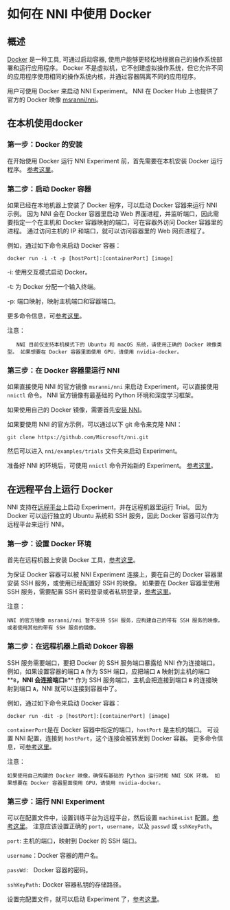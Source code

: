 **如何在 NNI 中使用 Docker**
===

## 概述

[Docker](https://www.docker.com/) 是一种工具, 可通过启动容器, 使用户能够更轻松地根据自己的操作系统部署和运行应用程序。 Docker 不是虚拟机，它不创建虚拟操作系统，但它允许不同的应用程序使用相同的操作系统内核，并通过容器隔离不同的应用程序。

用户可使用 Docker 来启动 NNI Experiment。 NNI 在 Docker Hub 上也提供了官方的 Docker 映像 [msranni/nni](https://hub.docker.com/r/msranni/nni)。

## 在本机使用docker

### 第一步：Docker 的安装
在开始使用 Docker 运行 NNI Experiment 前，首先需要在本机安装 Docker 运行程序。 [参考这里](https://docs.docker.com/install/linux/docker-ce/ubuntu/)。

### 第二步：启动 Docker 容器
如果已经在本地机器上安装了 Docker 程序，可以启动 Docker 容器来运行 NNI 示例。 因为 NNI 会在 Docker 容器里启动 Web 界面进程，并监听端口，因此需要指定一个在主机和 Docker 容器映射的端口，可在容器外访问 Docker 容器里的进程。 通过访问主机的 IP 和端口，就可以访问容器里的 Web 网页进程了。

例如，通过如下命令来启动 Docker 容器：
```
docker run -i -t -p [hostPort]:[containerPort] [image]
```
-i: 使用交互模式启动 Docker。

-t: 为 Docker 分配一个输入终端。

-p: 端口映射，映射主机端口和容器端口。

更多命令信息，可[参考这里](https://docs.docker.com/v17.09/edge/engine/reference/run/)。

注意：
```
   NNI 目前仅支持本机模式下的 Ubuntu 和 macOS 系统，请使用正确的 Docker 映像类型。 如果想要在 Docker 容器里面使用 GPU，请使用 nvidia-docker。
```
### 第三步：在 Docker 容器里运行 NNI

如果直接使用 NNI 的官方镜像 `msranni/nni` 来启动 Experiment，可以直接使用 `nnictl` 命令。 NNI 官方镜像有最基础的 Python 环境和深度学习框架。

如果使用自己的 Docker 镜像，需要首先[安装 NNI](InstallationLinux.md)。

如果要使用 NNI 的官方示例，可以通过以下 git 命令来克隆 NNI：
```
git clone https://github.com/Microsoft/nni.git
```
然后可以进入 `nni/examples/trials` 文件夹来启动 Experiment。

准备好 NNI 的环境后，可使用 `nnictl` 命令开始新的 Experiment。 [参考这里](QuickStart.md)。

## 在远程平台上运行 Docker

NNI 支持在[远程平台](../TrainingService/RemoteMachineMode.md)上启动 Experiment，并在远程机器里运行 Trial。 因为 Docker 可以运行独立的 Ubuntu 系统和 SSH 服务，因此 Docker 容器可以作为远程平台来运行 NNI。

### 第一步：设置 Docker 环境

首先在远程机器上安装 Docker 工具，[参考这里](https://docs.docker.com/install/linux/docker-ce/ubuntu/)。

为保证 Docker 容器可以被 NNI Experiment 连接上，要在自己的 Docker 容器里安装 SSH 服务，或使用已经配置好 SSH 的映像。 如果要在 Docker 容器里使用 SSH 服务，需要配置 SSH 密码登录或者私钥登录，[参考这里](https://docs.docker.com/engine/examples/running_ssh_service/)。

注意：
```
NNI 的官方镜像 msranni/nni 暂不支持 SSH 服务，应构建自己的带有 SSH 服务的映像，或者使用其他的带有 SSH 服务的镜像。
```

### 第二步：在远程机器上启动 Dokcer 容器

SSH 服务需要端口，要把 Docker 的 SSH 服务端口暴露给 NNI 作为连接端口。 例如，如果设置容器的端口 **`A`** 作为 SSH 端口，应把端口 **`A`** 映射到主机的端口**`B`**，NNI 会连接端口**`B`** 作为 SSH 服务端口，主机会把连接到端口 **`B`** 的连接映射到端口 **`A`**，NNI 就可以连接到容器中了。

例如，通过如下命令来启动 Docker 容器：
```
docker run -dit -p [hostPort]:[containerPort] [image]
```
`containerPort`是在 Docker 容器中指定的端口，`hostPort` 是主机的端口。 可设置 NNI 配置，连接到 `hostPort`，这个连接会被转发到 Docker 容器。 更多命令信息，可[参考这里](https://docs.docker.com/v17.09/edge/engine/reference/run/)。

注意：
```
如果使用自己构建的 Docker 映像，确保有基础的 Python 运行时和 NNI SDK 环境。 如果想要在 Docker 容器里面使用 GPU，请使用 nvidia-docker。
```

### 第三步：运行 NNI Experiment

可以在配置文件中，设置训练平台为远程平台，然后设置 `machineList` 配置。[参考这里](../TrainingService/RemoteMachineMode.md)。 注意应该设置正确的 `port`，`username`，以及 `passwd` 或 `sshKeyPath`。

`port`: 主机的端口，映射到 Docker 的 SSH 端口。

`username`：Docker 容器的用户名。

`passWd: ` Docker 容器的密码。

`sshKeyPath:` Docker 容器私钥的存储路径。

设置完配置文件，就可以启动 Experiment 了，[参考这里](QuickStart.md)。

